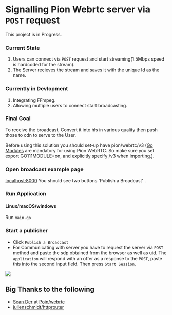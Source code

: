 # Signalling Pion Webrtc server via `POST` request

This project is in Progress.

### Current State
1) Users can connect via `POST` request and start streaming(1.5Mbps speed is hardcoded for the stream).
2) The Server recieves the stream and saves it with the unique Id as the name.

### Currently in Devlopment
1) Integrating FFmpeg.
2) Allowing multiple users to connect start broadcasting.

### Final Goal
To receive the broadcast, Convert it into hls in various quality then push those to cdn to serve to the User.

Before using this solution you should set-up have pion/webrtc/v3 ([Go Modules](https://blog.golang.org/using-go-modules) are mandatory for using Pion WebRTC. So make sure you set export GO111MODULE=on, and explicitly specify /v3 when importing.).

### Open broadcast example page
[localhost:8000](http://localhost:8000/) You should see two buttons 'Publish a Broadcast' . 

### Run Application
#### Linux/macOS/windows
Run `main.go`

### Start a publisher

* Click `Publish a Broadcast`
* For Communicating with server you have to request the server via `POST` method and paste the sdp obtained from the browser as well as uid. The `application` will respond with an offer as a response to the `POST`, paste this into the second input field. Then press `Start Session`.

![](https://github.com/mohit810/streamingcdn/blob/master/Screenshot.png)

## Big Thanks to the following 

* [Sean Der](https://github.com/Sean-Der) at [Poin/webrtc](https://github.com/pion/webrtc)
* [julienschmidt/httprouter](https://github.com/julienschmidt/httprouter)
